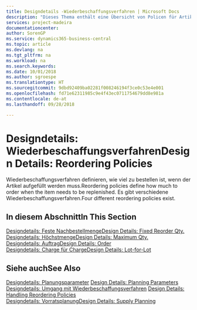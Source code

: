 ```yaml
---
title: Designdetails -Wiederbeschaffungsverfahren | Microsoft Docs
description: "Dieses Thema enthält eine Übersicht von Policen für Artikelergänzungen."
services: project-madeira
documentationcenter: 
author: SorenGP
ms.service: dynamics365-business-central
ms.topic: article
ms.devlang: na
ms.tgt_pltfrm: na
ms.workload: na
ms.search.keywords: 
ms.date: 10/01/2018
ms.author: sgroespe
ms.translationtype: HT
ms.sourcegitcommit: 9dbd92409ba02281f008246194f3ce0c53e4e001
ms.openlocfilehash: fd71e62311985c9e4f43ec0711754679dd8e981a
ms.contentlocale: de-at
ms.lasthandoff: 09/28/2018

---
```

# <a name="design-details-reordering-policies"></a><span data-ttu-id="55215-103">Designdetails: Wiederbeschaffungsverfahren</span><span class="sxs-lookup"><span data-stu-id="55215-103">Design Details: Reordering Policies</span></span>
<span data-ttu-id="55215-104">Wiederbeschaffungsverfahren definieren, wie viel zu bestellen ist, wenn der Artikel aufgefüllt werden muss.</span><span class="sxs-lookup"><span data-stu-id="55215-104">Reordering policies define how much to order when the item needs to be replenished.</span></span> <span data-ttu-id="55215-105">Es gibt verschiedene Wiederbeschaffungsverfahren.</span><span class="sxs-lookup"><span data-stu-id="55215-105">Four different reordering policies exist.</span></span>  

## <a name="in-this-section"></a><span data-ttu-id="55215-106">In diesem Abschnitt</span><span class="sxs-lookup"><span data-stu-id="55215-106">In This Section</span></span>  
[<span data-ttu-id="55215-107">Designdetails: Feste Nachbestellmenge</span><span class="sxs-lookup"><span data-stu-id="55215-107">Design Details: Fixed Reorder Qty.</span></span>](design-details-fixed-reorder-qty.md)  
[<span data-ttu-id="55215-108">Designdetails: Höchstmenge</span><span class="sxs-lookup"><span data-stu-id="55215-108">Design Details: Maximum Qty.</span></span>](design-details-maximum-qty.md)  
[<span data-ttu-id="55215-109">Designdetails: Auftrag</span><span class="sxs-lookup"><span data-stu-id="55215-109">Design Details: Order</span></span>](design-details-order.md)  
[<span data-ttu-id="55215-110">Designdetails: Charge für Charge</span><span class="sxs-lookup"><span data-stu-id="55215-110">Design Details: Lot-for-Lot</span></span>](design-details-lot-for-lot.md)  

## <a name="see-also"></a><span data-ttu-id="55215-111">Siehe auch</span><span class="sxs-lookup"><span data-stu-id="55215-111">See Also</span></span>  
<span data-ttu-id="55215-112">[Designdetails: Planungsparameter](design-details-planning-parameters.md) </span><span class="sxs-lookup"><span data-stu-id="55215-112">[Design Details: Planning Parameters](design-details-planning-parameters.md) </span></span>  
<span data-ttu-id="55215-113">[Designdetails: Umgang mit Wiederbeschaffungsverfahren](design-details-handling-reordering-policies.md) </span><span class="sxs-lookup"><span data-stu-id="55215-113">[Design Details: Handling Reordering Policies](design-details-handling-reordering-policies.md) </span></span>  
[<span data-ttu-id="55215-114">Designdetails: Vorratsplanung</span><span class="sxs-lookup"><span data-stu-id="55215-114">Design Details: Supply Planning</span></span>](design-details-supply-planning.md)

